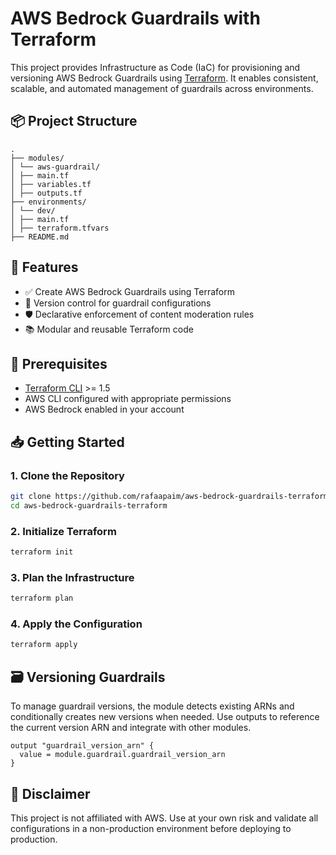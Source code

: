 # AWS Bedrock Guardrails with Terraform

This project provides Infrastructure as Code (IaC) for provisioning and versioning AWS Bedrock Guardrails using [Terraform](https://www.terraform.io/). It enables consistent, scalable, and automated management of guardrails across environments.

## 📦 Project Structure

```plaintext
.
├── modules/
│ └── aws-guardrail/
│ ├── main.tf
│ ├── variables.tf
│ ├── outputs.tf
├── environments/
│ └── dev/
│ ├── main.tf
│ ├── terraform.tfvars
├── README.md
```

## 🚀 Features

- ✅ Create AWS Bedrock Guardrails using Terraform
- 🔁 Version control for guardrail configurations
- 🛡️ Declarative enforcement of content moderation rules
- 📚 Modular and reusable Terraform code

## 🔧 Prerequisites

- [Terraform CLI](https://developer.hashicorp.com/terraform/downloads) >= 1.5
- AWS CLI configured with appropriate permissions
- AWS Bedrock enabled in your account

## 📥 Getting Started

### 1. Clone the Repository

```bash
git clone https://github.com/rafaapaim/aws-bedrock-guardrails-terraform.git
cd aws-bedrock-guardrails-terraform
```

### 2. Initialize Terraform

```bash
terraform init
```

### 3. Plan the Infrastructure

```bash
terraform plan
```

### 4. Apply the Configuration

```bash
terraform apply
```

## 🗃️ Versioning Guardrails

To manage guardrail versions, the module detects existing ARNs and conditionally creates new versions when needed. Use outputs to reference the current version ARN and integrate with other modules.

```hcl
output "guardrail_version_arn" {
  value = module.guardrail.guardrail_version_arn
}
```

## 🛑 Disclaimer

This project is not affiliated with AWS. Use at your own risk and validate all configurations in a non-production environment before deploying to production.
